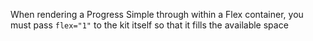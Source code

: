 When rendering a Progress Simple through within a Flex container, you must pass `flex="1"` to the kit itself so that it fills the available space

